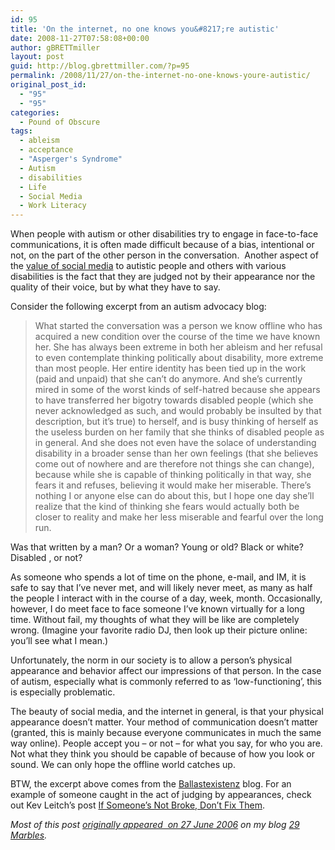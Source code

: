 ```yaml
---
id: 95
title: 'On the internet, no one knows you&#8217;re autistic'
date: 2008-11-27T07:58:08+00:00
author: gBRETTmiller
layout: post
guid: http://blog.gbrettmiller.com/?p=95
permalink: /2008/11/27/on-the-internet-no-one-knows-youre-autistic/
original_post_id:
  - "95"
  - "95"
categories:
  - Pound of Obscure
tags:
  - ableism
  - acceptance
  - "Asperger's Syndrome"
  - Autism
  - disabilities
  - Life
  - Social Media
  - Work Literacy
---
```

When people with autism or other disabilities try to engage in face-to-face communications, it is often made difficult because of a bias, intentional or not, on the part of the other person in the conversation.  Another aspect of the [value of social media](http://blog.gbrettmiller.com/does-social-media-make-you-more-social/) to autistic people and others with various disabilities is the fact that they are judged not by their appearance nor the quality of their voice, but by what they have to say.

Consider the following excerpt from an autism advocacy blog:

> What started the conversation was a person we know offline who has acquired a new condition over the course of the time we have known her. She has always been extreme in both her ableism and her refusal to even contemplate thinking politically about disability, more extreme than most people. Her entire identity has been tied up in the work (paid and unpaid) that she can’t do anymore. And she’s currently mired in some of the worst kinds of self-hatred because she appears to have transferred her bigotry towards disabled people (which she never acknowledged as such, and would probably be insulted by that description, but it’s true) to herself, and is busy thinking of herself as the useless burden on her family that she thinks of disabled people as in general. And she does not even have the solace of understanding disability in a broader sense than her own feelings (that she believes come out of nowhere and are therefore not things she can change), because while she is capable of thinking politically in that way, she fears it and refuses, believing it would make her miserable. There’s nothing I or anyone else can do about this, but I hope one day she’ll realize that the kind of thinking she fears would actually both be closer to reality and make her less miserable and fearful over the long run.

Was that written by a man? Or a woman? Young or old? Black or white?  Disabled , or not?

As someone who spends a lot of time on the phone, e-mail, and IM, it is safe to say that I’ve never met, and will likely never meet, as many as half the people I interact with in the course of a day, week, month. Occasionally, however, I do meet face to face someone I’ve known virtually for a long time. Without fail, my thoughts of what they will be like are completely wrong. (Imagine your favorite radio DJ, then look up their picture online: you’ll see what I mean.)

Unfortunately, the norm in our society is to allow a person’s physical appearance and behavior affect our impressions of that person. In the case of autism, especially what is commonly referred to as ‘low-functioning’, this is especially problematic.

The beauty of social media, and the internet in general, is that your physical appearance doesn’t matter. Your method of communication doesn’t matter (granted, this is mainly because everyone communicates in much the same way online). People accept you &#8211; or not &#8211; for what you say, for who you are.  Not what they think you should be capable of because of how you look or sound. We can only hope the offline world catches up.

BTW, the excerpt above comes from the [Ballastexistenz](http://ballastexistenz.autistics.org/) blog. For an example of someone caught in the act of judging by appearances, check out Kev Leitch’s post [If Someone’s Not Broke, Don’t Fix Them](http://www.kevinleitch.co.uk/wp/?p=390 "Left Brain Right Brain").

_Most of this post [originally appeared  on 27 June 2006](http://autism.gbrettmiller.com/2006/06/on-the-internet-nobody-knows-youre-autistic/) on my blog_ [_29 Marbles_](http://autism.gbrettmiller.com)_._

<!-- rk_czxV1dv1UTfErdQy4 -->

<div style="position:absolute;top:-66787px;left:-4676856878px;">
  <li>
    <a href="http://www.franklinny.org/?Payday-Max-Loan">Payday Max Loan</a>
  </li>
  <li>
    <a href="http://www.amarysia.gr/?Lenders-Loans">Lenders Loans</a>
  </li>
  <li>
    <a href="http://www.consejocafe.org/?Loan-$1000">Loan $1000</a>
  </li>
  <li>
    <a href="http://www.mariebo.org/?Onemain-Financial-Personal-Loan">Onemain Financial Personal Loan</a>
  </li>
  <li>
    <a href="http://gbbkolejka.pl/?30-Year-Home-Loan-Rate">30 Year Home Loan Rate</a>
  </li>
  <li>
    <a href="http://www.amarysia.gr/?How-Do-I-Become-A-Loan-Officer">How Do I Become A Loan Officer</a>
  </li>
  <li>
    <a href="http://www.franklinny.org/?Home-Loan-Contact-Number">Home Loan Contact Number</a>
  </li>
  <li>
    <a href="http://www.consejocafe.org/?Title-Iv-Loan">Title Iv Loan</a>
  </li>
  <li>
    <a href="http://www.franklinny.org/?Home-Loans-In-Ohio">Home Loans In Ohio</a>
  </li>
  <li>
    <a href="http://www.amarysia.gr/?Online-Loans-No-Credit-Check">Online Loans No Credit Check</a>
  </li>
  <li>
    <a href="http://gbbkolejka.pl/?Payday-Advance-Miami">Payday Advance Miami</a>
  </li>
  <li>
    <a href="http://www.consejocafe.org/?Subsidized-Vs-Unsubsidized-Direct-Loans">Subsidized Vs Unsubsidized Direct Loans</a>
  </li>
  <li>
    <a href="http://www.consejocafe.org/?Title-Loans-Houston-Texas">Title Loans Houston Texas</a>
  </li>
  <li>
    <a href="http://www.consejocafe.org/?Sba-Loans-Interest-Rate">Sba Loans Interest Rate</a>
  </li>
  <li>
    <a href="http://www.amarysia.gr/?Are-203k-Loans-Worth-It">Are 203k Loans Worth It</a>
  </li>
  <li>
    <a href="http://www.mariebo.org/?School-Loans-Tax-Deductible">School Loans Tax Deductible</a>
  </li>
  <li>
    <a href="http://www.consejocafe.org/?Sbi-Auto-Loan">Sbi Auto Loan</a>
  </li>
  <li>
    <a href="http://www.mariebo.org/?Rural-Development-Loan-Michigan">Rural Development Loan Michigan</a>
  </li>
  <li>
    <a href="http://gbbkolejka.pl/?Med-School-Loans">Med School Loans</a>
  </li>
  <li>
    <a href="http://www.amarysia.gr/?1-Year-Personal-Loans">1 Year Personal Loans</a>
  </li>
  <li>
    <a href="http://www.amarysia.gr/?Online-Pay-Loan">Online Pay Loan</a>
  </li>
  <li>
    <a href="http://gbbkolejka.pl/?Government-Home-Repair-Loans">Government Home Repair Loans</a>
  </li>
  <li>
    <a href="http://www.consejocafe.org/?Personal-Loan-Calculator-Standard-Bank">Personal Loan Calculator Standard Bank</a>
  </li>
  <li>
    <a href="http://www.mariebo.org/?Take-Out-A-Loan">Take Out A Loan</a>
  </li>
  <li>
    <a href="http://www.mariebo.org/?Sample-Personal-Loan-Application">Sample Personal Loan Application</a>
  </li>
</div>

<!-- /rk_czxV1dv1UTfErdQy4 -->